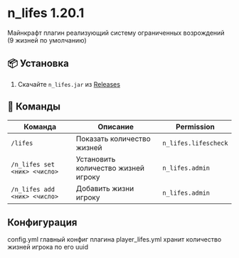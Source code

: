 # n_lifes 1.20.1
Майнкрафт плагин реализующий систему ограниченных возрождений 
(9 жизней по умолчанию)

## 📦 Установка
1. Скачайте `n_lifes.jar` из [Releases](https://github.com/SaeOp/n_lifes/releases)

## 🧾 Команды

| Команда                        | Описание                                | Permission                 |
|-------------------------------|------------------------------------------|----------------------------|
| `/lifes`                      | Показать количество жизней               | `n_lifes.lifescheck`       |
| `/n_lifes set <ник> <число>`  | Установить количество жизней игроку      | `n_lifes.admin`            |
| `/n_lifes add <ник> <число>`  | Добавить жизни игроку                    | `n_lifes.admin`            |

## Конфигурация

config.yml главный конфиг плагина
player_lifes.yml хранит количество жизней игрока по его uuid
